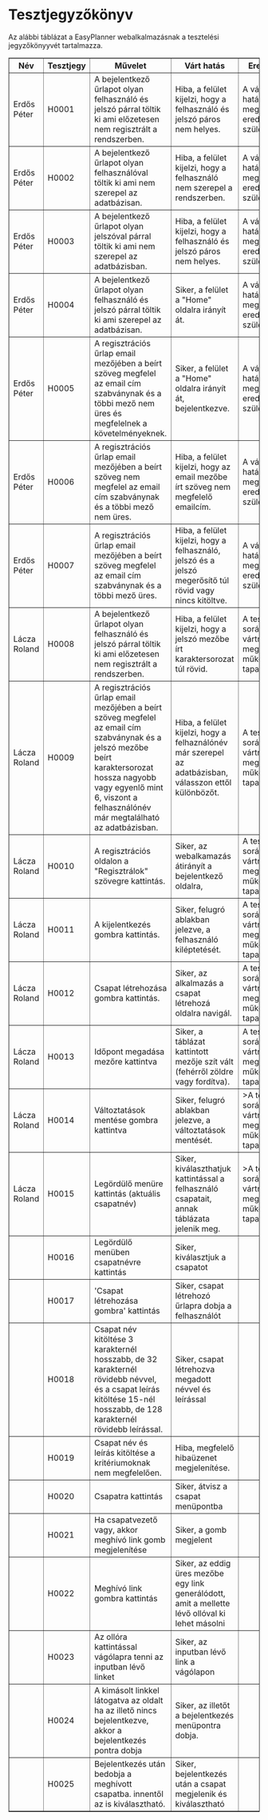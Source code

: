 # Tesztjegyzőkönyv

Az alábbi táblázat a EasyPlanner webalkalmazásnak a tesztelési jegyzőkönyyvét tartalmazza.
<table  style="width:100%" border="1px thin black" >
    <tr>
        <th>Név
        <th>Tesztjegy
        <th>Művelet
        <th>Várt hatás
        <th>Eredmény
    </tr>
    <tr>
        <td>Erdős Péter
        <td>H0001
        <td>A bejelentkező űrlapot olyan felhasználó és jelszó párral töltik ki ami előzetesen nem regisztrált a rendszerben.
        <td>Hiba, a felület kijelzi, hogy a felhasználó és jelszó páros nem helyes.
        <td>A várható hatásnak megfelelő eredmény született.
    </tr>
    <tr>
        <td>Erdős Péter
        <td>H0002
        <td>A bejelentkező űrlapot olyan felhasználóval töltik ki ami nem szerepel az adatbázisan.
        <td>Hiba, a felület kijelzi, hogy a felhasználó nem szerepel a rendszerben.
        <td>A várható hatásnak megfelelő eredmény született.
    </tr>
    <tr>
        <td>Erdős Péter
        <td>H0003
        <td>A bejelentkező űrlapot olyan  jelszóval párral töltik ki ami nem szerepel az adatbázisban.
        <td>Hiba, a felület kijelzi, hogy a felhasználó és jelszó páros nem helyes.
        <td>A várható hatásnak megfelelő eredmény született.
    </tr>
    <tr>
        <td>Erdős Péter
        <td>H0004
        <td>A bejelentkező űrlapot olyan felhasználó és jelszó párral töltik ki ami szerepel az adatbázisan.
        <td>Siker, a felület a "Home" oldalra irányít át.
        <td>A várható hatásnak megfelelő eredmény született.
    </tr>
    <tr>
        <td>Erdős Péter
        <td>H0005
        <td>A regisztrációs űrlap email mezőjében a beírt szöveg megfelel az email cím szabványnak és a többi mező nem üres és megfelelnek a követelményeknek.
        <td> Siker, a felület a "Home" oldalra irányít át, bejelentkezve.
        <td>A várható hatásnak megfelelő eredmény született.
    </tr>
    <tr>
        <td>Erdős Péter
        <td>H0006
        <td>A regisztrációs űrlap email mezőjében a beírt szöveg nem megfelel az email cím szabványnak és a többi mező nem üres.
        <td>Hiba, a felület kijelzi, hogy az email mezőbe írt szöveg nem megfelelő emailcím.
        <td>A várható hatásnak megfelelő eredmény született.
    </tr>   
    <tr>
        <td>Erdős Péter
        <td>H0007
        <td>A regisztrációs űrlap email mezőjében a beírt szöveg megfelel az email cím szabványnak és a többi mező üres.
        <td>Hiba, a felület kijelzi, hogy a felhasználó, jelszó és a jelszó megerősítő túl rövid vagy nincs kitöltve. 
        <td>A várható hatásnak megfelelő eredmény született.
    </tr>   
    <tr>
        <td>Lácza Roland
        <td>H0008
        <td>A bejelentkező űrlapot olyan felhasználó és jelszó párral töltik ki ami előzetesen nem regisztrált a rendszerben.
        <td>Hiba, a felület kijelzi, hogy a jelszó mezőbe írt karaktersorozat túl rövid.
        <td>A tesztelés során a vártnak megfelelő működést tapasztaltam.
    </tr>   
    <tr>
        <td>Lácza Roland
        <td>H0009
        <td> A regisztrációs űrlap email mezőjében a beírt szöveg megfelel az email cím szabványnak és a jelszó mezőbe beírt karaktersorozat hossza nagyobb vagy egyenlő mint 6, viszont a felhasználónév már megtalálható az adatbázisban.
        <td>Hiba, a felület kijelzi, hogy a felhaználónév már szerepel az adatbázisban, válasszon ettől különbözőt.
        <td>A tesztelés során a vártnak megfelelő működést tapasztaltam.
    </tr>   
    <tr>
        <td>Lácza Roland
        <td>H0010
        <td>A regisztrációs oldalon a "Regisztrálok" szövegre kattintás.
        <td>  Siker, az webalkamazás átirányít a bejelentkező oldalra,
        <td>A tesztelés során a vártnak megfelelő működést tapasztaltam.
    </tr>   
    <tr>
        <td>Lácza Roland
        <td>H0011
        <td>A kijelentkezés gombra kattintás.
        <td>Siker, felugró ablakban jelezve, a felhasználó kiléptetését.
        <td>A tesztelés során a vártnak megfelelő működést tapasztaltam.
    </tr>   
    <tr>
        <td>Lácza Roland
        <td>H0012
        <td>Csapat létrehozása gombra kattintás.
        <td> Siker, az alkalmazás a csapat létrehozá oldalra navigál.
        <td>A tesztelés során a vártnak megfelelő működést tapasztaltam.
    <tr>
        <td>Lácza Roland
        <td>H0013
        <td>Időpont megadása mezőre kattintva
        <td>Siker, a táblázat kattintott mezője szít vált (fehérről zöldre vagy fordítva).
        <td>A tesztelés során a vártnak megfelelő működést tapasztaltam.
    </tr>
    <tr>
        <td>Lácza Roland
        <td>H0014
        <td>Változtatások mentése gombra kattintva
        <td>Siker, felugró ablakban jelezve, a változtatások mentését.
        <td>>A tesztelés során a vártnak megfelelő működést tapasztaltam.
    </tr>
    <tr>
        <td>Lácza Roland
        <td>H0015
        <td>Legördülő menüre kattintás (aktuális csapatnév)
        <td>Siker, kiválaszthatjuk kattintással a felhasználó csapatait, annak táblázata jelenik meg.
        <td>>A tesztelés során a vártnak megfelelő működést tapasztaltam.
    </tr>
    <tr>
        <td>
        <td>H0016
        <td>Legördülő menüben csapatnévre kattintás
        <td>Siker, kiválasztjuk a csapatot
        <td>
    </tr>
    <tr>
        <td>
        <td>H0017
        <td> 'Csapat létrehozása gombra' kattintás
        <td>Siker, csapat létrehozó űrlapra dobja a felhasználót
        <td>
    </tr>
    <tr>
        <td>
        <td>H0018
        <td>Csapat név kitöltése 3 karakternél hosszabb, de 32 karakternél rövidebb névvel, és a csapat leírás kitöltése 15-nél hosszabb, de 128 karakternél rövidebb leírással.
        <td>Siker, csapat létrehozva megadott névvel és leírással
        <td>
    </tr>
    <tr>
        <td>
        <td>H0019
        <td>Csapat név és leírás kitöltése a kritériumoknak nem megfelelően.
        <td>Hiba, megfelelő hibaüzenet megjelenítése.
        <td>
    </tr>
    <tr>
        <td>
        <td>H0020
        <td>Csapatra kattintás
        <td>Siker, átvisz a csapat menüpontba
        <td>
    </tr>
    <tr>
        <td>
        <td>H0021
        <td>Ha csapatvezető vagy, akkor meghívó link gomb megjelenítése
        <td>Siker, a gomb megjelent
        <td>
    </tr>
    <tr>
        <td>
        <td>H0022
        <td>Meghívó link gombra kattintás
        <td>Siker, az eddig üres mezőbe egy link generálódott, amit a mellette lévő ollóval ki lehet másolni
        <td>
    </tr>
    <tr>
        <td>
        <td>H0023
        <td>Az ollóra kattintással vágólapra tenni az inputban lévő linket
        <td>Siker, az inputban lévő link a vágólapon
        <td>
    </tr>
    <tr>
        <td>
        <td>H0024
        <td>A kimásolt linkkel látogatva az oldalt ha az illető nincs bejelentkezve, akkor a bejelentkezés pontra dobja
        <td>Siker, az illetőt a bejelentkezés menüpontra dobja.
        <td>
    </tr>
    <tr>
        <td>
        <td>H0025
        <td>Bejelentkezés után bedobja a meghívott csapatba. innentől az is kiválasztható.
        <td>Siker, bejelentkezés után a csapat megjelenik és kiválasztható
        <td>
    </tr>
</table>